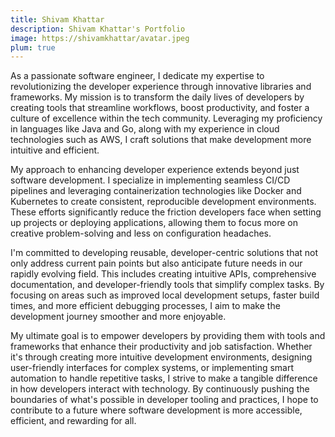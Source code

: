```yaml
---
title: Shivam Khattar
description: Shivam Khattar's Portfolio
image: https://shivamkhattar/avatar.jpeg
plum: true
---
```


As a passionate software engineer, I dedicate my expertise to revolutionizing the developer experience through innovative libraries and frameworks. My mission is to transform the daily lives of developers by creating tools that streamline workflows, boost productivity, and foster a culture of excellence within the tech community. Leveraging my proficiency in languages like Java and Go, along with my experience in cloud technologies such as AWS, I craft solutions that make development more intuitive and efficient.

My approach to enhancing developer experience extends beyond just software development. I specialize in implementing seamless CI/CD pipelines and leveraging containerization technologies like Docker and Kubernetes to create consistent, reproducible development environments. These efforts significantly reduce the friction developers face when setting up projects or deploying applications, allowing them to focus more on creative problem-solving and less on configuration headaches.

I'm committed to developing reusable, developer-centric solutions that not only address current pain points but also anticipate future needs in our rapidly evolving field. This includes creating intuitive APIs, comprehensive documentation, and developer-friendly tools that simplify complex tasks. By focusing on areas such as improved local development setups, faster build times, and more efficient debugging processes, I aim to make the development journey smoother and more enjoyable.

My ultimate goal is to empower developers by providing them with tools and frameworks that enhance their productivity and job satisfaction. Whether it's through creating more intuitive development environments, designing user-friendly interfaces for complex systems, or implementing smart automation to handle repetitive tasks, I strive to make a tangible difference in how developers interact with technology. By continuously pushing the boundaries of what's possible in developer tooling and practices, I hope to contribute to a future where software development is more accessible, efficient, and rewarding for all.
